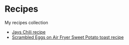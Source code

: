 # Recipes

My recipes collection

- [Jays Chili recipe](https://github.com/jayrobot/Recipes/blob/main/Jays%20Chili%20recipe.md)
- [Scrambled Eggs on Air Fryer Sweet Potato toast recipe](https://github.com/jayrobot/Recipes/blob/main/Scrambled%20Eggs%20on%20Air%20Fryer%20Sweet%20Potato%20toast.md)
